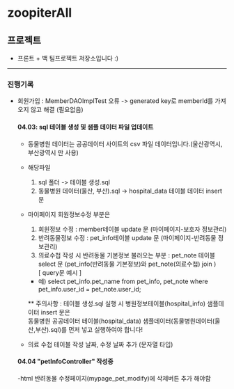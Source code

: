# zoopiterAll

## 프로젝트

- 프론트 + 백 팀프로젝트 저장소입니다 :)

---

### 진행기록

- 회원가입 : MemberDAOImplTest 오류 -> generated key로 memberId를 가져오지 않고 해결 (필요없음)

  #### 04.03: sql 테이블 생성 및 샘플 데이터 파일 업데이트

  - 동물병원 데이터는 공공데이터 사이트의 csv 파일 데이터입니다.(울산광역시, 부산광역시 만 사용)

  - 해당파일

    1. sql 폴더 -> 테이블 생성.sql
    2. 동물병원 데이터(울산, 부산).sql -> hospital_data 테이블 데이터 insert문

  - 마이페이지 회원정보수정 부분은

    1. 회원정보 수정 : member테이블 update 문 (마이페이지-보호자 정보관리)
    2. 반려동물정보 수정 : pet_info테이블 update 문 (마이페이지-반려동물 정보관리)
    3. 의료수첩 작성 시 반려동물 기본정보 불러오는 부분 : pet_note 테이블 select 문 (pet_info(반려동물 기본정보)와 pet_note(의료수첩) join )  
       [ query문 예시 ]

    - 예) select pet_info.pet_name from pet_info, pet_note where pet_info.user_id = pet_note.user_id;

    \*\* 주의사항 : 테이블 생성.sql 실행 시 병원정보테이블(hospital_info) 샘플데이터 insert 문은  
    동물병원 공공데이터 테이블(hospital_data) 샘플데이터(동물병원데이터(울산,부산).sql)를 먼저 넣고 실행하여야 합니다!

  - 의료 수첩 테이블 작성 날짜, 수정 날짜 추가 (문자열 타입)

  #### 04.04 "petInfoController" 작성중
  -html 반려동물 수정페이지(mypage_pet_modify)에 삭제버튼 추가 해야함
